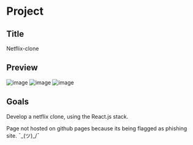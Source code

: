 # Project

## Title

Netflix-clone

## Preview

![image](https://github.com/G-Just/Netflix-clone/assets/135387482/acef9ac6-ee5d-4385-8a9e-578f839b4912)
![image](https://github.com/G-Just/Netflix-clone/assets/135387482/187c1a17-76ab-4b83-894b-d8118ec647e3)
![image](https://github.com/G-Just/Netflix-clone/assets/135387482/8ddd8ebc-084a-468b-af7f-f502780dc43a)


## Goals

Develop a netflix clone, using the React.js stack.

Page not hosted on github pages because its being flagged as phishing site. ¯\_(ツ)_/¯

